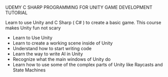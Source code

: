 UDEMY C SHARP PROGRAMMING FOR UNITY GAME DEVELOPMENT TUTORIAL

Learn to use Unity and C Sharp ( C# ) to create a
basic game. This course makes Unity fun not scary

* Learn to Use Unity
* Learn to create a working scene inside of Unity
* Understand how to start writing code
* Learn the way to write AI in Unity
* Recognize what the main windows of Unity do
* Learn how to use some of the complex parts of Unity like
Raycasts and State Machines

